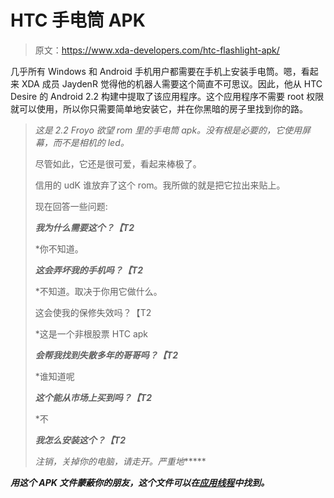 # HTC 手电筒 APK

> 原文：<https://www.xda-developers.com/htc-flashlight-apk/>

几乎所有 Windows 和 Android 手机用户都需要在手机上安装手电筒。嗯，看起来 XDA 成员 JaydenR 觉得他的机器人需要这个简直不可思议。因此，他从 HTC Desire 的 Android 2.2 构建中提取了该应用程序。这个应用程序不需要 root 权限就可以使用，所以你只需要简单地安装它，并在你黑暗的房子里找到你的路。

> *这是 2.2 Froyo 欲望 rom 里的手电筒 apk。没有根是必要的，它使用屏幕，而不是相机的 led。*
> 
> 尽管如此，它还是很可爱，看起来棒极了。
> 
> 信用的 udK 谁放弃了这个 rom。我所做的就是把它拉出来贴上。
> 
> 现在回答一些问题:
> 
> ***我为什么需要这个？【T2***
> 
>  *你不知道。
> 
> ***这会弄坏我的手机吗？【T2***
> 
>  *不知道。取决于你用它做什么。
> 
> 这会使我的保修失效吗？【T2
> 
>  *这是一个非根股票 HTC apk
> 
> ***会帮我找到失散多年的哥哥吗？【T2***
> 
>  *谁知道呢
> 
> ***这个能从市场上买到吗？【T2***
> 
>  *不
> 
> ***我怎么安装这个？【T2***
> 
>  *注销，关掉你的电脑，请走开。严重地******

 ***用这个 APK 文件蒙蔽你的朋友，这个文件可以在[应用线程](http://forum.xda-developers.com/showthread.php?t=720337)中找到。***